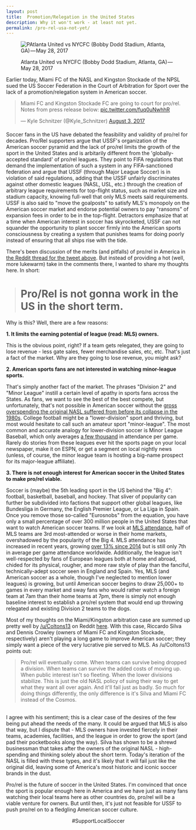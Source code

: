 ```yaml
---
layout: post
title:  Promotion/Relegation in the United States
description: Why it won't work - at least not yet.
permalink: /pro-rel-usa-not-yet/
---
```


<figure>
  <img src="{{ site.baseurl }}/assets/images/atlutd-may-28.jpeg" alt="PAtlanta United vs NYCFC (Bobby Dodd Stadium, Atlanta, GA) — May 28, 2017">
  <p class="small">Atlanta United vs NYCFC (Bobby Dodd Stadium, Atlanta, GA) — May 28, 2017</p>
</figure>

Earlier today, Miami FC of the NASL and Kingston Stockade of the NPSL sued the US Soccer Federation in the Court of Arbitration for Sport over the lack of a promotion/relegation system in American soccer.

<blockquote class="twitter-tweet" data-lang="en" style="margin-bottom: 20px;"><p lang="en" dir="ltr">Miami FC and Kingston Stockade FC are going to court for pro/rel. Notes from press release below: <a href="https://t.co/fuq0uNwhhR">pic.twitter.com/fuq0uNwhhR</a></p>&mdash; Kyle Schnitzer (@Kyle_Schnitzer) <a href="https://twitter.com/Kyle_Schnitzer/status/893099695492534273">August 3, 2017</a></blockquote>
<script async src="//platform.twitter.com/widgets.js" charset="utf-8"></script>


Soccer fans in the US have debated the feasibility and validity of pro/rel for decades. Pro/Rel supporters argue that USSF's organization of the American soccer pyramid and the lack of pro/rel limits the growth of the sport in the United States and is arbitarily different from the 'globally-accepted standard' of pro/rel leagues. They point to FIFA regulations that demand the implementation of such a system in any FIFA-sanctioned federation and argue that USSF (through Major League Soccer) is in violation of said regulations, adding that the USSF unfairly discriminates against other domestic leagues (NASL, USL, etc.) through the creation of arbitrary league requirements for top-flight status, such as market size and stadium capacity, knowing full-well that only MLS meets said requirements. USSF is also said to "move the goalposts" to satisfy MLS's monopoly on the American soccer market and endorse potential owners to pay "ransoms" of expansion fees in order to be in the top-flight. Detractors emphasize that at a time when American interest in soccer has skyrocketed, USSF can not squander the opportunity to plant soccer firmly into the American sports consciousness by creating a system that punishes teams for doing poorly instead of ensuring that all ships rise with the tide.

There's been discussion of the merits (and pitfalls) of pro/rel in America in [the Reddit thread for the tweet above](https://www.reddit.com/r/MLS/comments/6rc8zi/miami_fc_kingston_stockade_sue_ussf_for_prorel_in). But instead of providing a hot (well, more lukewarm) take in the comments there, I wanted to share my thoughts here. In short:

> # Pro/Rel is not gonna work in the US in the short term.

Why is this? Well, there are a few reasons:

**1. It limits the earning potential of league (read: MLS) owners.**

This is the obvious point, right? If a team gets relegated, they are going to lose revenue - less gate sales, fewer merchandise sales, etc, etc. That's just a fact of the market. Why are they going to lose revenue, you might ask?

**2. American sports fans are not interested in watching minor-league sports.**

That's simply another fact of the market. The phrases "Division 2" and "Minor League" instill a certain level of apathy in sports fans across the States. As fans, we want to see the best of the best compete, but unfortunately, that's not possible in American soccer without the [gross overspending the original NASL suffered from before its collapse in the 1980s](https://en.wikipedia.org/wiki/North_American_Soccer_League_(1968%E2%80%9384)). College football might be a "lower-division" sport and thriving, but most would hesitate to call such an amateur sport "minor-league". The most common and accurate analogy for lower-division soccer is Minor League Baseball, which only averages [a few thousand](http://www.baseballpilgrimages.com/attendance/minor-leagues-2016.html) in attendance per game. Rarely do stories from these leagues ever hit the sports page on your local newspaper, make it on ESPN, or get a segment on local nightly news (unless, of course, the minor league team is hosting a big-name prospect for its major-league affiliate).

**3. There is not enough interest for American soccer in the United States to make pro/rel viable.**

Soccer is (maybe) the 5th leading sport in the US behind the "Big 4": football, basketball, baseball, and hockey. That sliver of popularity can further be subdivided into factions that support other global leagues, like Bundesliga in Germany, the English Premier League, or La Liga in Spain. Once you remove those so-called "Eurosnobs" from the equation, you have only a small percentage of over 300 million people in the United States that want to watch American soccer teams. If we look at [MLS attendance](https://en.wikipedia.org/wiki/Major_League_Soccer_attendance#MLS_Attendance_Rank_By_City_.2F_Metro_Area), half of MLS teams are 3rd most-attended or worse in their home markets, overshadowed by the popularity of the Big 4. MLS attendance has increased in recent years, growing [over 13% since 2014](https://en.wikipedia.org/wiki/Major_League_Soccer_attendance#Season_averages) but is still only 7th in average per game attendance worldwide. Additionally, the league isn't well-respected by fans of European leagues both at home and abroad, chided for its physical, rougher, and more raw style of play than the fanciful, technically-adept soccer seen in England and Spain. Yes, MLS (and American soccer as a whole, though I've neglected to mention lower leagues) is growing, but until American soccer begins to draw 25,000+ to games in every market and sway fans who would rather watch a foreign team at 7am than their home teams at 7pm, there is simply not enough baseline interest to establish a pro/rel system that would end up throwing relegated and existing Division 2 teams to the dogs.

Most of my thoughts on the Miami/Kingston arbitration case are summed up pretty well by [/u/Coltons13](https://reddit.com/user/Coltons13) on Reddit [here](https://www.reddit.com/r/MLS/comments/6rc8zi/miami_fc_kingston_stockade_sue_ussf_for_prorel_in/dl3wojs/). With this case, Riccardo Silva and Dennis Crowley (owners of Miami FC and Kingston Stockade, respectively) aren't playing a long game to improve American soccer; they simply want a piece of the very lucrative pie served to MLS. As /u/Coltons13 points out:

> Pro/rel will eventually come. When teams can survive being dropped a division. When teams can survive the added costs of moving up. When public interest isn't so fleeting. When the lower divisions stabilize. This is just the old NASL policy of suing their way to get what they want all over again. And it'll fail just as badly. So much for doing things differently, the only difference is it's Silva and Miami FC instead of the Cosmos.

<br/>
I agree with his sentiment; this is a clear case of the desires of the few being put ahead the needs of the many. It could be argued that MLS is also that way, but I dispute that - MLS owners have invested fiercely in their teams, academies, facilities, and the league in order to grow the sport (and pad their pocketbooks along the way). Silva has shown to be a shrewd businessman that takes after the owners of the original NASL - high-spending and thinking solely about the short term. Today's iteration of the NASL is filled with these types, and it's likely that it will fail just like the original did, leaving some of America's most historic and iconic soccer brands in the dust.

Pro/rel is the future of soccer in the United States. I'm convinced that once the sport is popular enough here in America and we have just as many fans watching their local teams here as other countries do, pro/rel will be a viable venture for owners. But until then, it's just not feasible for USSF to push pro/rel on to a fledgling American soccer culture.

<p class="small" style="text-align:center;">#SupportLocalSoccer</p>
